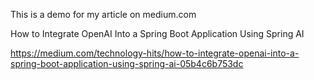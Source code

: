 This is a demo for my article on medium.com

How to Integrate OpenAI Into a Spring Boot Application Using Spring AI

https://medium.com/technology-hits/how-to-integrate-openai-into-a-spring-boot-application-using-spring-ai-05b4c6b753dc

